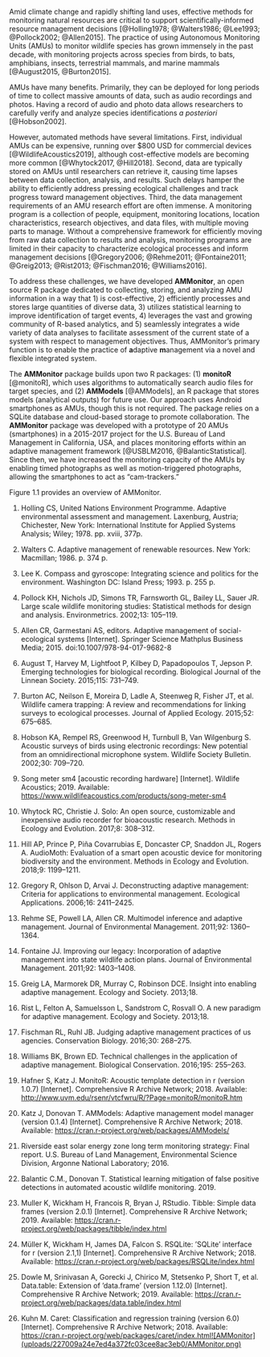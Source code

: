 Amid climate change and rapidly shifting land uses, effective methods for monitoring natural resources are critical to support scientifically-informed resource management decisions [@Holling1978; @Walters1986; @Lee1993; @Pollock2002; @Allen2015]. The practice of using Autonomous Monitoring Units (AMUs) to monitor wildlife species has grown immensely in the past decade, with monitoring projects across species from birds, to bats, amphibians, insects, terrestrial mammals, and marine mammals [@August2015, @Burton2015]. 

AMUs have many benefits. Primarily, they can be deployed for long periods of time to collect massive amounts of data, such as audio recordings and photos. Having a record of audio and photo data allows researchers to carefully verify and analyze species identifications *a posteriori* [@Hobson2002]. 

However, automated methods have several limitations. First, individual AMUs can be expensive, running over $800 USD for commercial devices [@WildlifeAcoustics2019], although cost-effective models are becoming more common [@Whytock2017, @Hill2018]. Second, data are typically stored on AMUs until researchers can retrieve it, causing time lapses between data collection, analysis, and results. Such delays hamper the ability to efficiently address pressing ecological challenges and track progress toward management objectives. Third, the data management requirements of an AMU research effort are often immense. A monitoring program is a collection of people, equipment, monitoring locations, location characteristics, research objectives, and data files, with multiple moving parts to manage. Without a comprehensive framework for efficiently moving from raw data collection to results and analysis, monitoring programs are limited in their capacity to characterize ecological processes and inform management decisions [@Gregory2006; @Rehme2011; @Fontaine2011; @Greig2013; @Rist2013; @Fischman2016; @Williams2016]. 

To address these challenges, we have developed **AMMonitor**, an open source R package dedicated to collecting, storing, and analyzing AMU information in a way that 1) is cost-effective, 2) efficiently processes and stores large quantities of diverse data, 3) utilizes statistical learning to improve identification of target events, 4) leverages the vast and growing community of R-based analytics, and 5) seamlessly integrates a wide variety of data analyses to facilitate assessment of the current state of a system with respect to management objectives. Thus, AMMonitor’s primary function is to enable the practice of **a**daptive **m**anagement via a novel and flexible integrated system. 

The **AMMonitor** package builds upon two R packages: (1) **monitoR** [@monitoR], which uses algorithms to automatically search audio files for target species, and (2) **AMModels** [@AMModels], an R package that stores models (analytical outputs) for future use. Our approach uses Android smartphones as AMUs, though this is not required. The package relies on a SQLite database and cloud-based storage to promote collaboration. The **AMMonitor** package was developed with a prototype of 20 AMUs (smartphones) in a 2015-2017 project for the U.S. Bureau of Land Management in California, USA, and places monitoring efforts within an adaptive management framework [@USBLM2016, @BalanticStatistical]. Since then, we have increased the monitoring capacity of the AMUs by enabling timed photographs as well as motion-triggered photographs, allowing the smartphones to act as “cam-trackers.”

Figure 1.1 provides an overview of AMMonitor. 






1. Holling CS, United Nations Environment Programme. Adaptive environmental assessment and management. Laxenburg, Austria; Chichester, New York: International Institute for Applied Systems Analysis; Wiley; 1978. pp. xviii, 377p.

2. Walters C. Adaptive management of renewable resources. New York: Macmillan; 1986. p. 374 p.

3. Lee K. Compass and gyroscope: Integrating science and politics for the environment. Washington DC: Island Press; 1993. p. 255 p.

4. Pollock KH, Nichols JD, Simons TR, Farnsworth GL, Bailey LL, Sauer JR. Large scale wildlife monitoring studies: Statistical methods for design and analysis. Environmetrics. 2002;13: 105–119.

5. Allen CR, Garmestani AS, editors. Adaptive management of social-ecological systems [Internet]. Springer Science Mathplus Business Media; 2015. doi:10.1007/978-94-017-9682-8

6. August T, Harvey M, Lightfoot P, Kilbey D, Papadopoulos T, Jepson P. Emerging technologies for biological recording. Biological Journal of the Linnean Society. 2015;115: 731–749.

7. Burton AC, Neilson E, Moreira D, Ladle A, Steenweg R, Fisher JT, et al. Wildlife camera trapping: A review and recommendations for linking surveys to ecological processes. Journal of Applied Ecology. 2015;52: 675–685.

8. Hobson KA, Rempel RS, Greenwood H, Turnbull B, Van Wilgenburg S. Acoustic surveys of birds using electronic recordings: New potential from an omnidirectional microphone system. Wildlife Society Bulletin. 2002;30: 709–720.

9. Song meter sm4 [acoustic recording hardware] [Internet]. Wildlife Acoustics; 2019. Available: https://www.wildlifeacoustics.com/products/song-meter-sm4

10. Whytock RC, Christie J. Solo: An open source, customizable and inexpensive audio recorder for bioacoustic research. Methods in Ecology and Evolution. 2017;8: 308–312.

11. Hill AP, Prince P, Piña Covarrubias E, Doncaster CP, Snaddon JL, Rogers A. AudioMoth: Evaluation of a smart open acoustic device for monitoring biodiversity and the environment. Methods in Ecology and Evolution. 2018;9: 1199–1211.

12. Gregory R, Ohlson D, Arvai J. Deconstructing adaptive management: Criteria for applications to environmental management. Ecological Applications. 2006;16: 2411–2425.

13. Rehme SE, Powell LA, Allen CR. Multimodel inference and adaptive management. Journal of Environmental Management. 2011;92: 1360–1364.

14. Fontaine JJ. Improving our legacy: Incorporation of adaptive management into state wildlife action plans. Journal of Environmental Management. 2011;92: 1403–1408.

15. Greig LA, Marmorek DR, Murray C, Robinson DCE. Insight into enabling adaptive management. Ecology and Society. 2013;18.

16. Rist L, Felton A, Samuelsson L, Sandstrom C, Rosvall O. A new paradigm for adaptive management. Ecology and Society. 2013;18.

17. Fischman RL, Ruhl JB. Judging adaptive management practices of us agencies. Conservation Biology. 2016;30: 268–275.

18. Williams BK, Brown ED. Technical challenges in the application of adaptive management. Biological Conservation. 2016;195: 255–263.

19. Hafner S, Katz J. MonitoR: Acoustic template detection in r (version 1.0.7) [Internet]. Comprehensive R Archive Network; 2018. Available: http://www.uvm.edu/rsenr/vtcfwru/R/?Page=monitoR/monitoR.htm

20. Katz J, Donovan T. AMModels: Adaptive management model manager (version 0.1.4) [Internet]. Comprehensive R Archive Network; 2018. Available: https://cran.r-project.org/web/packages/AMModels/

21. Riverside east solar energy zone long term monitoring strategy: Final report. U.S. Bureau of Land Management, Environmental Science Division, Argonne National Laboratory; 2016.

22. Balantic C.M., Donovan T. Statistical learning mitigation of false positive detections in automated acoustic wildlife monitoring. 2019.

23. Muller K, Wickham H, Francois R, Bryan J, RStudio. Tibble: Simple data frames (version 2.0.1) [Internet]. Comprehensive R Archive Network; 2019. Available: https://cran.r-project.org/web/packages/tibble/index.html

24. Müller K, Wickham H, James DA, Falcon S. RSQLite: ’SQLite’ interface for r (version 2.1,1) [Internet]. Comprehensive R Archive Network; 2018. Available: https://cran.r-project.org/web/packages/RSQLite/index.html

25. Dowle M, Srinivasan A, Gorecki J, Chirico M, Stetsenko P, Short T, et al. Data.table: Extension of ’data.frame’ (version 1.12.0) [Internet]. Comprehensive R Archive Network; 2019. Available: https://cran.r-project.org/web/packages/data.table/index.html

26. Kuhn M. Caret: Classification and regression training (version 6.0) [Internet]. Comprehensive R Archive Network; 2018. Available: https://cran.r-project.org/web/packages/caret/index.html![AMMonitor](uploads/227009a24e7ed4a372fc03cee8ac3eb0/AMMonitor.png)